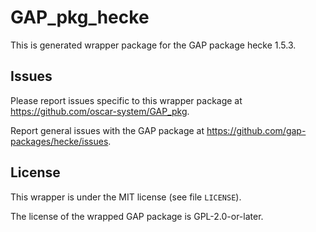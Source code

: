 # GAP_pkg_hecke

This is generated wrapper package for the GAP package hecke 1.5.3.

## Issues

Please report issues specific to this wrapper package at <https://github.com/oscar-system/GAP_pkg>.

Report general issues with the GAP package at <https://github.com/gap-packages/hecke/issues>.

## License

This wrapper is under the MIT license (see file `LICENSE`).

The license of the wrapped GAP package is GPL-2.0-or-later.
